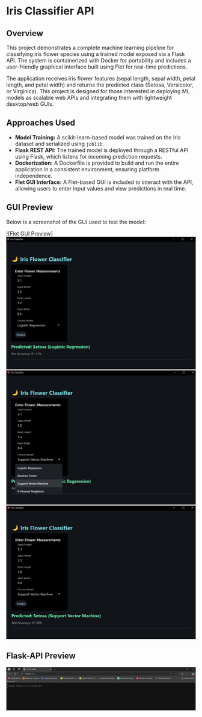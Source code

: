 # Iris Classifier API

## Overview

This project demonstrates a complete machine learning pipeline for classifying iris flower species using a trained model exposed via a Flask API. The system is containerized with Docker for portability and includes a user-friendly graphical interface built using Flet for real-time predictions.

The application receives iris flower features (sepal length, sepal width, petal length, and petal width) and returns the predicted class (Setosa, Versicolor, or Virginica). This project is designed for those interested in deploying ML models as scalable web APIs and integrating them with lightweight desktop/web GUIs.

## Approaches Used

- **Model Training:** A scikit-learn-based model was trained on the Iris dataset and serialized using `joblib`.
- **Flask REST API:** The trained model is deployed through a RESTful API using Flask, which listens for incoming prediction requests.
- **Dockerization:** A Dockerfile is provided to build and run the entire application in a consistent environment, ensuring platform independence.
- **Flet GUI Interface:** A Flet-based GUI is included to interact with the API, allowing users to enter input values and view predictions in real time.

## GUI Preview

Below is a screenshot of the GUI used to test the model:

![Flet GUI Preview]
<img src="Screenshot (2099).png" alt="Sample Image">
<img src="Screenshot (2100).png" alt="Sample Image">
<img src="Screenshot (2101).png" alt="Sample Image">

## Flask-API Preview
<img src="Screenshot (2102).png" alt="Sample Image">
